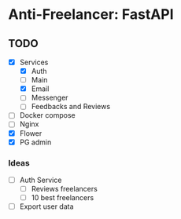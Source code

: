 # Anti-Freelancer: FastAPI

## TODO

- [x] Services
    - [x] Auth
    - [ ] Main
    - [x] Email
    - [ ] Messenger
    - [ ] Feedbacks and Reviews
- [ ] Docker compose
- [ ] Nginx
- [x] Flower
- [x] PG admin

### Ideas

- [ ] Auth Service
    - [ ] Reviews freelancers
    - [ ] 10 best freelancers
- [ ] Export user data
